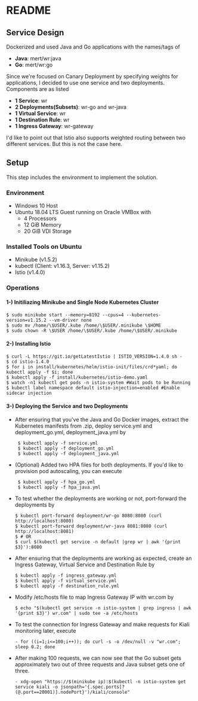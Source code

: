 

# README
## Service Design
Dockerized and used Java and Go applications with the names/tags of

- **Java**: mert/wr:java
- **Go**: mert/wr:go

Since we're focused on Canary Deployment by specifying weights for applications, I decided to use one service and two deployments. Components are as listed
- **1 Service**: wr
- **2 Deployments(Subsets)**: wr-go and wr-java
- **1 Virtual Service**: wr
- **1 Destination Rule**: wr
- **1 Ingress Gateway**: wr-gateway

I'd like to point out that Istio also supports weighted routing between two different services. But this is not the case here.
 
## Setup
This step includes the environment to implement the solution.
### Environment
- Windows 10 Host
- Ubuntu 18.04 LTS Guest running on Oracle VMBox with 
  - 4 Processors
  - 12 GiB Memory
  - 20 GiB VDI Storage
### Installed Tools on Ubuntu
- Minikube (v1.5.2)
- kubectl (Client: v1.16.3, Server: v1.15.2)
- Istio (v1.4.0)
### Operations
#### 1-) Initiliazing Minikube and Single Node Kubernetes Cluster

    $ sudo minikube start --memory=8192 --cpus=4 --kubernetes-version=v1.15.2 --vm-driver none
    $ sudo mv /home/\$USER/.kube /home/\$USER/.minikube \$HOME
    $ sudo chown -R \$USER /home/\$USER/.kube /home/\$USER/.minikube

#### 2-) Installing Istio

    $ curl -L https://git.io/getLatestIstio | ISTIO_VERSION=1.4.0 sh -
    $ cd istio-1.4.0
    $ for i in install/kubernetes/helm/istio-init/files/crd*yaml; do kubectl apply -f $i; done
    $ kubectl apply -f install/kubernetes/istio-demo.yaml
    $ watch -n1 kubectl get pods -n istio-system #Wait pods to be Running
    $ kubectl label namespace default istio-injection=enabled #Enable sidecar injection

#### 3-) Deploying the Service and two Deployments
- After ensuring that you've the Java and Go Docker images, extract the Kubernetes manifests from .zip, deploy service.yml and deployment_go.yml, deployment_java.yml by 

       $ kubectl apply -f service.yml
       $ kubectl apply -f deployment_go.yml
       $ kubectl apply -f deployment_java.yml
- (Optional) Added two HPA files for both deployments. If you'd like to provision pod autoscaling, you can execute
 
       $ kubectl apply -f hpa_go.yml
       $ kubectl apply -f hpa_java.yml

 - To test whether the deployments are working or not, port-forward the deployments by

       $ kubectl port-forward deployment/wr-go 8080:8080 (curl http://localhost:8080)
       $ kubectl port-forward deployment/wr-java 8081:8080 (curl http://localhost:8081)
       $ # OR
       $ curl $(kubectl get service -n default |grep wr | awk '{print $3}'):8080

- After ensuring that the deployments are working as expected, create an Ingress Gateway, Virtual Service and Destination Rule by

      $ kubectl apply -f ingress_gateway.yml 
      $ kubectl apply -f virtual_service.yml 
      $ kubectl apply -f destination_rule.yml

- Modify /etc/hosts file to map Ingress Gateway IP with wr.com by

      $ echo "$(kubectl get service -n istio-system | grep ingress | awk '{print $3}') wr.com" | sudo tee -a /etc/hosts

- To test the connection for Ingress Gateway and make requests for Kiali monitoring later, execute

      - for ((i=1;i<=100;i++)); do curl -s -o /dev/null -v "wr.com"; sleep 0.2; done

- After making 100 requests, we can now see that the Go subset gets approximately two out of three requests and Java subset gets one of three.

      - xdg-open "https://$(minikube ip):$(kubectl -n istio-system get service kiali -o jsonpath='{.spec.ports[?(@.port==20001)].nodePort}')/kiali/console"
